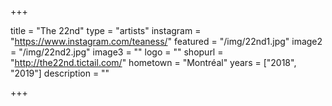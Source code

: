 +++

title = "The 22nd"
type = "artists"
instagram = "https://www.instagram.com/teaness/"
featured = "/img/22nd1.jpg"
image2 = "/img/22nd2.jpg"
image3 = ""
logo = ""
shopurl = "http://the22nd.tictail.com/"
hometown = "Montréal"
years = ["2018", "2019"]
description = ""

+++

